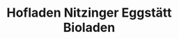 ---
title: "Hofladen Nitzinger Eggstätt Bioladen"
url: /eggstaett/hofladen-nitzinger-eggstaett-bioladen/
shop: Hofladen
---
